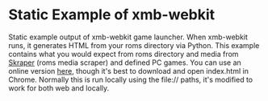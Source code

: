 # Static Example of xmb-webkit

Static example output of xmb-webkit game launcher. When xmb-webkit runs, it generates HTML from your roms directory via Python. This example contains what you would expect from roms directory and media from [Skraper](https://www.skraper.net) (roms media scraper) and defined PC games. You can use an online version [here](https://elliehinkens.github.io/xmb-browser/), though it's best to download and open index.html in Chrome. Normally  this is run locally using the file:// paths, it's modified to work for both web and locally.
